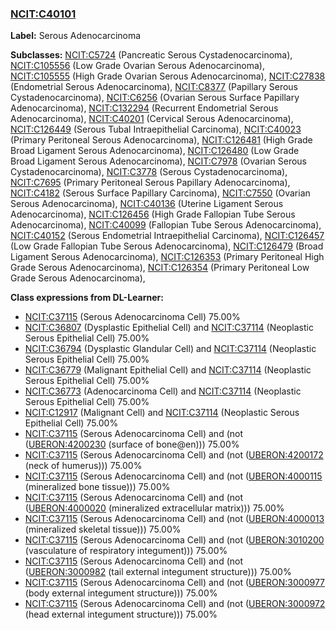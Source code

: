 
### [NCIT:C40101](http://purl.obolibrary.org/obo/NCIT_C40101)
**Label:** Serous Adenocarcinoma

**Subclasses:** [NCIT:C5724](http://purl.obolibrary.org/obo/NCIT_C5724) (Pancreatic Serous Cystadenocarcinoma), [NCIT:C105556](http://purl.obolibrary.org/obo/NCIT_C105556) (Low Grade Ovarian Serous Adenocarcinoma), [NCIT:C105555](http://purl.obolibrary.org/obo/NCIT_C105555) (High Grade Ovarian Serous Adenocarcinoma), [NCIT:C27838](http://purl.obolibrary.org/obo/NCIT_C27838) (Endometrial Serous Adenocarcinoma), [NCIT:C8377](http://purl.obolibrary.org/obo/NCIT_C8377) (Papillary Serous Cystadenocarcinoma), [NCIT:C6256](http://purl.obolibrary.org/obo/NCIT_C6256) (Ovarian Serous Surface Papillary Adenocarcinoma), [NCIT:C132294](http://purl.obolibrary.org/obo/NCIT_C132294) (Recurrent Endometrial Serous Adenocarcinoma), [NCIT:C40201](http://purl.obolibrary.org/obo/NCIT_C40201) (Cervical Serous Adenocarcinoma), [NCIT:C126449](http://purl.obolibrary.org/obo/NCIT_C126449) (Serous Tubal Intraepithelial Carcinoma), [NCIT:C40023](http://purl.obolibrary.org/obo/NCIT_C40023) (Primary Peritoneal Serous Adenocarcinoma), [NCIT:C126481](http://purl.obolibrary.org/obo/NCIT_C126481) (High Grade Broad Ligament Serous Adenocarcinoma), [NCIT:C126480](http://purl.obolibrary.org/obo/NCIT_C126480) (Low Grade Broad Ligament Serous Adenocarcinoma), [NCIT:C7978](http://purl.obolibrary.org/obo/NCIT_C7978) (Ovarian Serous Cystadenocarcinoma), [NCIT:C3778](http://purl.obolibrary.org/obo/NCIT_C3778) (Serous Cystadenocarcinoma), [NCIT:C7695](http://purl.obolibrary.org/obo/NCIT_C7695) (Primary Peritoneal Serous Papillary Adenocarcinoma), [NCIT:C4182](http://purl.obolibrary.org/obo/NCIT_C4182) (Serous Surface Papillary Carcinoma), [NCIT:C7550](http://purl.obolibrary.org/obo/NCIT_C7550) (Ovarian Serous Adenocarcinoma), [NCIT:C40136](http://purl.obolibrary.org/obo/NCIT_C40136) (Uterine Ligament Serous Adenocarcinoma), [NCIT:C126456](http://purl.obolibrary.org/obo/NCIT_C126456) (High Grade Fallopian Tube Serous Adenocarcinoma), [NCIT:C40099](http://purl.obolibrary.org/obo/NCIT_C40099) (Fallopian Tube Serous Adenocarcinoma), [NCIT:C40152](http://purl.obolibrary.org/obo/NCIT_C40152) (Serous Endometrial Intraepithelial Carcinoma), [NCIT:C126457](http://purl.obolibrary.org/obo/NCIT_C126457) (Low Grade Fallopian Tube Serous Adenocarcinoma), [NCIT:C126479](http://purl.obolibrary.org/obo/NCIT_C126479) (Broad Ligament Serous Adenocarcinoma), [NCIT:C126353](http://purl.obolibrary.org/obo/NCIT_C126353) (Primary Peritoneal High Grade Serous Adenocarcinoma), [NCIT:C126354](http://purl.obolibrary.org/obo/NCIT_C126354) (Primary Peritoneal Low Grade Serous Adenocarcinoma), 

**Class expressions from DL-Learner:**

- [NCIT:C37115](http://purl.obolibrary.org/obo/NCIT_C37115) (Serous Adenocarcinoma Cell) 75.00%
- [NCIT:C36807](http://purl.obolibrary.org/obo/NCIT_C36807) (Dysplastic Epithelial Cell) and [NCIT:C37114](http://purl.obolibrary.org/obo/NCIT_C37114) (Neoplastic Serous Epithelial Cell) 75.00%
- [NCIT:C36794](http://purl.obolibrary.org/obo/NCIT_C36794) (Dysplastic Glandular Cell) and [NCIT:C37114](http://purl.obolibrary.org/obo/NCIT_C37114) (Neoplastic Serous Epithelial Cell) 75.00%
- [NCIT:C36779](http://purl.obolibrary.org/obo/NCIT_C36779) (Malignant Epithelial Cell) and [NCIT:C37114](http://purl.obolibrary.org/obo/NCIT_C37114) (Neoplastic Serous Epithelial Cell) 75.00%
- [NCIT:C36773](http://purl.obolibrary.org/obo/NCIT_C36773) (Adenocarcinoma Cell) and [NCIT:C37114](http://purl.obolibrary.org/obo/NCIT_C37114) (Neoplastic Serous Epithelial Cell) 75.00%
- [NCIT:C12917](http://purl.obolibrary.org/obo/NCIT_C12917) (Malignant Cell) and [NCIT:C37114](http://purl.obolibrary.org/obo/NCIT_C37114) (Neoplastic Serous Epithelial Cell) 75.00%
- [NCIT:C37115](http://purl.obolibrary.org/obo/NCIT_C37115) (Serous Adenocarcinoma Cell) and (not ([UBERON:4200230](http://purl.obolibrary.org/obo/UBERON_4200230) (surface of bone@en))) 75.00%
- [NCIT:C37115](http://purl.obolibrary.org/obo/NCIT_C37115) (Serous Adenocarcinoma Cell) and (not ([UBERON:4200172](http://purl.obolibrary.org/obo/UBERON_4200172) (neck of humerus))) 75.00%
- [NCIT:C37115](http://purl.obolibrary.org/obo/NCIT_C37115) (Serous Adenocarcinoma Cell) and (not ([UBERON:4000115](http://purl.obolibrary.org/obo/UBERON_4000115) (mineralized bone tissue))) 75.00%
- [NCIT:C37115](http://purl.obolibrary.org/obo/NCIT_C37115) (Serous Adenocarcinoma Cell) and (not ([UBERON:4000020](http://purl.obolibrary.org/obo/UBERON_4000020) (mineralized extracellular matrix))) 75.00%
- [NCIT:C37115](http://purl.obolibrary.org/obo/NCIT_C37115) (Serous Adenocarcinoma Cell) and (not ([UBERON:4000013](http://purl.obolibrary.org/obo/UBERON_4000013) (mineralized skeletal tissue))) 75.00%
- [NCIT:C37115](http://purl.obolibrary.org/obo/NCIT_C37115) (Serous Adenocarcinoma Cell) and (not ([UBERON:3010200](http://purl.obolibrary.org/obo/UBERON_3010200) (vasculature of respiratory integument))) 75.00%
- [NCIT:C37115](http://purl.obolibrary.org/obo/NCIT_C37115) (Serous Adenocarcinoma Cell) and (not ([UBERON:3000982](http://purl.obolibrary.org/obo/UBERON_3000982) (tail external integument structure))) 75.00%
- [NCIT:C37115](http://purl.obolibrary.org/obo/NCIT_C37115) (Serous Adenocarcinoma Cell) and (not ([UBERON:3000977](http://purl.obolibrary.org/obo/UBERON_3000977) (body external integument structure))) 75.00%
- [NCIT:C37115](http://purl.obolibrary.org/obo/NCIT_C37115) (Serous Adenocarcinoma Cell) and (not ([UBERON:3000972](http://purl.obolibrary.org/obo/UBERON_3000972) (head external integument structure))) 75.00%


